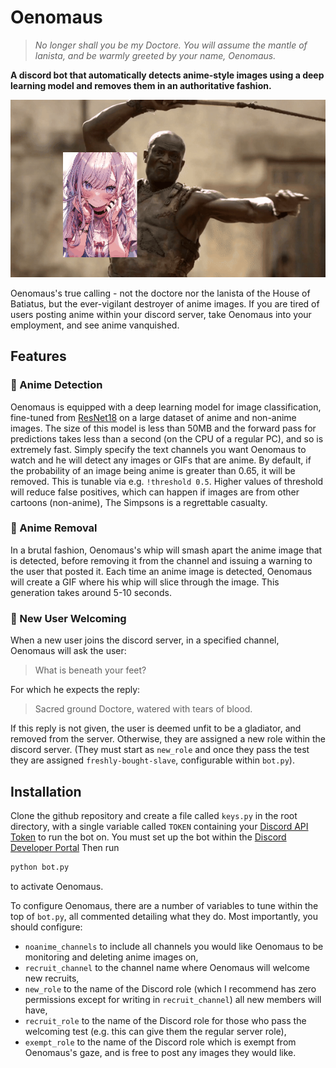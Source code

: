 # Oenomaus

> *No longer shall you be my Doctore. You will assume the mantle of lanista, and be warmly greeted by your name, Oenomaus.*

**A discord bot that automatically detects anime-style images using a deep learning model and removes them in an authoritative fashion.**
<p align="center">
  <a href="https://example.com">
    <img src="https://raw.githubusercontent.com/dannyjameswilliams/oenomaus/main/example.gif?token=GHSAT0AAAAAACTPR75NBERWYZ64Z5VDD4Q6ZUCYTDA" alt="Example Anime Removal">
  </a>
</p>

Oenomaus's true calling - not the doctore nor the lanista of the House of Batiatus, but the ever-vigilant destroyer of anime images. If you are tired of users posting anime within your discord server, take Oenomaus into your employment, and see anime vanquished.

## Features

### 🔎 Anime Detection 

Oenomaus is equipped with a deep learning model for image classification, fine-tuned from [ResNet18](https://pytorch.org/vision/master/models/generated/torchvision.models.resnet18.html) on a large dataset of anime and non-anime images. 
The size of this model is less than 50MB and the forward pass for predictions takes less than a second (on the CPU of a regular PC), and so is extremely fast. Simply specify the text channels you want Oenomaus to watch and he will detect any images or GIFs that
are anime. By default, if the probability of an image being anime is greater than 0.65, it will be removed. This is tunable via e.g. `!threshold 0.5`. Higher values of threshold will reduce false positives, which can happen if images are from other cartoons (non-anime), The Simpsons is a regrettable casualty.

### 🚫 Anime Removal

In a brutal fashion, Oenomaus's whip will smash apart the anime image that is detected, before removing it from the channel and issuing a warning to the user that posted it. Each time an anime image is detected, Oenomaus will create a GIF where his whip will slice
through the image. This generation takes around 5-10 seconds.

### 👋 New User Welcoming

When a new user joins the discord server, in a specified channel, Oenomaus will ask the user:
> What is beneath your feet?

For which he expects the reply:
> Sacred ground Doctore, watered with tears of blood.

If this reply is not given, the user is deemed unfit to be a gladiator, and removed from the server. Otherwise, they are assigned a new role within the discord server. (They must start as `new_role` and once they pass the test they are assigned `freshly-bought-slave`, configurable within `bot.py`).

## Installation

Clone the github repository and create a file called `keys.py` in the root directory, with a single variable called `TOKEN` containing your [Discord API Token](https://discord.com/developers/docs/intro) to run the bot on. 
You must set up the bot within the [Discord Developer Portal](https://discord.com/developers/applications) Then run 
```bash
python bot.py
```
to activate Oenomaus.

To configure Oenomaus, there are a number of variables to tune within the top of `bot.py`, all commented detailing what they do. Most importantly, you should configure:
- `noanime_channels` to include all channels you would like Oenomaus to be monitoring and deleting anime images on, 
- `recruit_channel` to the channel name where Oenomaus will welcome new recruits,
- `new_role` to the name of the Discord role (which I recommend has zero permissions except for writing in `recruit_channel`) all new members will have,
- `recruit_role` to the name of the Discord role for those who pass the welcoming test (e.g. this can give them the regular server role),
- `exempt_role` to the name of the Discord role which is exempt from Oenomaus's gaze, and is free to post any images they would like.
















